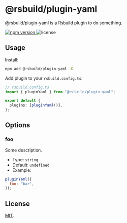 # @rsbuild/plugin-yaml

@rsbuild/plugin-yaml is a Rsbuild plugin to do something.

<p>
  <a href="https://npmjs.com/package/@rsbuild/plugin-yaml">
   <img src="https://img.shields.io/npm/v/@rsbuild/plugin-yaml?style=flat-square&colorA=564341&colorB=EDED91" alt="npm version" />
  </a>
  <img src="https://img.shields.io/badge/License-MIT-blue.svg?style=flat-square&colorA=564341&colorB=EDED91" alt="license" />
</p>

## Usage

Install:

```bash
npm add @rsbuild/plugin-yaml -D
```

Add plugin to your `rsbuild.config.ts`:

```ts
// rsbuild.config.ts
import { pluginYaml } from "@rsbuild/plugin-yaml";

export default {
  plugins: [pluginYaml()],
};
```

## Options

### foo

Some description.

- Type: `string`
- Default: `undefined`
- Example:

```js
pluginYaml({
  foo: "bar",
});
```

## License

[MIT](./LICENSE).

